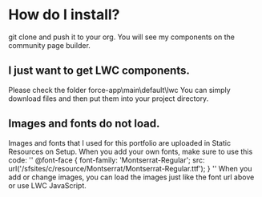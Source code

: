 # How do I install?
git clone and push it to your org. You will see my components on the community page builder.

## I just want to get LWC components.
Please check the folder force-app\main\default\lwc
You can simply download files and then put them into your project directory.

## Images and fonts do not load.
Images and fonts that I used for this portfolio are uploaded in Static Resources on Setup.
When you add your own fonts, make sure to use this code:
'' @font-face {
    font-family: 'Montserrat-Regular';
    src: url('/sfsites/c/resource/Montserrat/Montserrat-Regular.ttf');
}
''
When you add or change images, you can load the images just like the font url above or use LWC JavaScript.